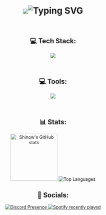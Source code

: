 <h1 align="center">
  <img src=""https://git.io/typing-svg"><img src="https://git.io/typing-svg"><img src="https://readme-typing-svg.demolab.com?font=Fira+Code&weight=300&pause=500&color=F7F7F7&center=true&width=435&lines=Hi%F0%9F%91%8B%2C+I'm+Isma%C3%ABl+...%E2%80%8B;I+enjoy+coding+all+sorts+of+things" alt="Typing SVG" />
</h1>

<br>

<div align="center"> 
  <h2>💻 Tech Stack:</h2>
</div>

<p align="center">
    <img src="https://skillicons.dev/icons?i=js,nodejs,discordjs,py" />
</p>

<br>

<div align="center"> 
  <h2>💻 Tools:</h2>
</div>

<p align="center">
    <img src="https://skillicons.dev/icons?i=vscode,discord,github" />
</p>

<br>

<div align="center"> 
  <h2>📊 Stats:</h2>
</div>

<div align="center">
  <img src="https://github-readme-stats.vercel.app/api?username=Ismouche&theme=dark&show_icons=true&hide_border=true" height="150" alt="Shinow's GitHub stats" style="display: inline-block;"  />
  <!-- <img src="https://github-readme-streak-stats.herokuapp.com?user=&theme=dark&hide_border=true&mode=weekly" alt="GitHub Streak" /> -->
  <img src="https://github-readme-stats.vercel.app/api/top-langs/?username=Ismouche&layout=compact&theme=dark&show_icons=true&hide_border=true" alt="Top Languages" style="display: inline-block;" />
</div> 

<div align="center"> 
  <h2>🧩 Socials:</h2>
</div>

<div align="center">
  <a href="https://discord.com/users/793825519786393620">
    <img src="https://lanyard.cnrad.dev/api/793825519786393620?idleMessage=Might%20be%20coding&ignoreAppId=1386820738375487578&showDisplayName=true&theme=dark&bg=061439&hideStatus=true" alt="Discord Presence" />
  </a>
  <a href="https://open.spotify.com/user/316nesz3fdxryymdmvkuyv5lefde?si=15d1442687b84dcc">
    <img src="https://spotify-recently-played-readme.vercel.app/api?user=316nesz3fdxryymdmvkuyv5lefde&count=3&unique=true" alt="Spotify recently played"  />
  </a>
</div>
